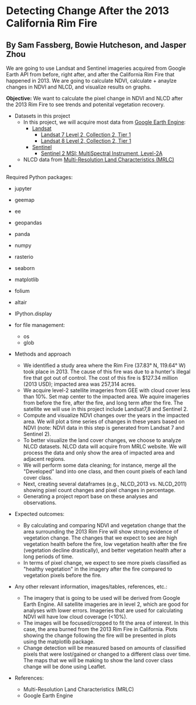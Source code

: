 # Detecting Change After the 2013 California Rim Fire

## By Sam Fassberg, Bowie Hutcheson, and Jasper Zhou

We are going to use Landsat and Sentinel imageries acquired from Google Earth API from before, right after, and after the California Rim Fire that happened in 2013. We are going to calculate NDVI, calculate + anaylze changes in NDVI and NLCD, and visualize results on graphs. 

**Objective:** We want to calculate the pixel change in NDVI and NLCD after the 2013 Rim Fire to see trends and potenital vegetation recovery.

* Datasets in this project
  * In this project, we will acquire most data from [Google Earth Engine](https://earthengine.google.com/):
    * [Landsat](https://developers.google.com/earth-engine/datasets/catalog/landsat)
      * [Landsat 7 Level 2, Collection 2, Tier 1](https://developers.google.com/earth-engine/datasets/catalog/LANDSAT_LE07_C02_T1_L2)
      * [Landsat 8 Level 2, Collection 2, Tier 1](https://developers.google.com/earth-engine/datasets/catalog/LANDSAT_LC08_C02_T1_L2)
    * [Sentinel](https://developers.google.com/earth-engine/datasets/catalog/sentinel)
      * [Sentinel 2 MSI: MultiSpectral Instrument, Level-2A](https://developers.google.com/earth-engine/datasets/catalog/COPERNICUS_S2_SR_HARMONIZED)
  * NLCD data from [Multi-Resolution Land Characteristics (MRLC)](https://www.mrlc.gov/data)
* 
Required Python packages:
  * jupyter
  * geemap
  * ee
  * geopandas
  * panda
  * numpy
  * rasterio
  * seaborn
  * matplotlib
  * folium
  * altair
  * IPython.display
  * for file management:
    * os
    * glob

* Methods and approach
  - We identified a study area where the Rim Fire (37.83° N, 119.64° W) took place in 2013. The cause of this fire was due to a hunter's illegal fire that got out of control. The cost of this fire is $127.34 million (2013 USD); impacted area was 257,314 acres.
  - We acquire level-2 satellite imageries from GEE with cloud cover less than 10%. Set map center to the impacted area. We aquire imageries from before the fire, after the fire, and long term after the fire. The satellite we will use in this project include Landsat7,8 and Sentinel 2.   
  - Compute and visualize NDVI changes over the years in the impacted area. We will plot a time series of changes in these years based on NDVI (note: NDVI data in this step is generated from Landsat 7 and Sentinel 2).
  - To better visualize the land cover changes, we choose to analyze NLCD datasets. NLCD data will acquire from MRLC website. We will process the data and only show the area of impacted area and adjacent regions.
  -  We will perform some data cleaning; for instance, merge all the "Developed" land into one class, and then count pixels of each land cover class.
  - Next, creating several dataframes (e.g., NLCD_2013 vs. NLCD_2011) showing pixel count changes and pixel changes in percentage.
  - Generating a project report base on these analyses and observations.

* Expected outcomes: 
	* By calculating and comparing NDVI and vegetation change that the area surrounding the 2013 Rim Fire will show strong evidence of vegetation change. The changes that we expect to see are high vegetation health before the fire, low vegetation health after the fire (vegetation decline drastically), and better vegetation health after a long periods of time. 
	* In terms of pixel change, we expect to see more pixels classified as "healthy vegetation" in the imagery after the fire compared to vegetation pixels before the fire.

* Any other relevant information, images/tables, references, etc.:
	* The imagery that is going to be used will be derived from Google Earth Engine. All satellite imageries are in level 2, which are good for analyses with lower errors. Imageries that are used for calculating NDVI will have low cloud coverage (<10%).
	* The images will be focused/cropped to fit the area of interest. In this case, the area burned from the 2013 Rim Fire in California. Plots showing the change following the fire will be presented in plots using the matplotlib package. 
	* Change detection will be measured based on amounts of classified pixels that were lost/gained or changed to a different class over time. The maps that we will be making to show the land cover class change will be done using Leaflet. 

* References:
	* Multi-Resolution Land Characteristics (MRLC)
	* Google Earth Engine
